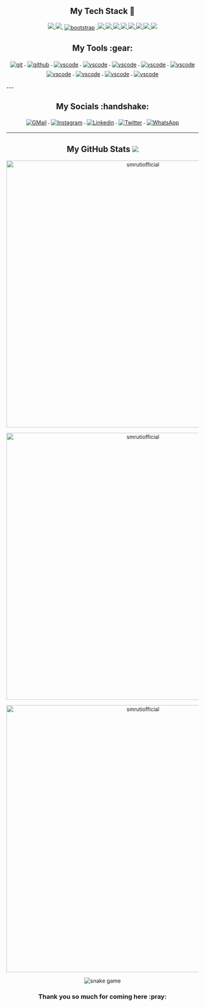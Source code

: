 <!-- =================================================================================== -->
<h2 align="center">My Tech Stack 🧰</h2>
<p align="center">
<a href="#">
<!--     --------------------------------------------------------- -->
<img src="https://raw.githubusercontent.com/klaasnicolaas/ColoredBadges/master/svg/dev/languages/html.svg">
</a>
<a href="#">
<img src="https://raw.githubusercontent.com/klaasnicolaas/ColoredBadges/master/svg/dev/languages/css3.svg">
</a>
<a href="https://getbootstrap.com/">
    <img src="https://raw.githubusercontent.com/klaasnicolaas/ColoredBadges/master/svg/dev/frameworks/bootstrap.svg" alt="bootstrap" style="vertical-align:top; margin:4px">
</a>
<a href="https://git-scm.com/">
<img src="https://raw.githubusercontent.com/klaasnicolaas/ColoredBadges/master/svg/dev/languages/js.svg">
</a>
<a href="#">
<img src="https://raw.githubusercontent.com/klaasnicolaas/ColoredBadges/master/svg/dev/languages/java.svg">
</a>
    
<a href="#">
<img src="https://raw.githubusercontent.com/klaasnicolaas/ColoredBadges/master/svg/dev/languages/swift.svg">
</a>
<a href="#">
<img src="https://raw.githubusercontent.com/klaasnicolaas/ColoredBadges/master/svg/dev/languages/python.svg">
</a>
 <a href="#">
<img src="https://raw.githubusercontent.com/klaasnicolaas/ColoredBadges/master/svg/dev/languages/sass.svg">
</a>
    
    
    
 </a>
 <a href="#">
<img src="https://raw.githubusercontent.com/klaasnicolaas/ColoredBadges/master/svg/dev/frameworks/flutter.svg">
</a>
</a>
 <a href="#">
<img src="https://raw.githubusercontent.com/klaasnicolaas/ColoredBadges/master/svg/dev/frameworks/nodejs.svg">
</a>
</a>
 <a href="#">
<img src="https://raw.githubusercontent.com/klaasnicolaas/ColoredBadges/master/svg/dev/frameworks/react.svg">
</a>
<!--     ------------------------------------------------------------------- -->
</p>
<!-- ============================================================================= -->


<h2 align="center">My Tools :gear: </h2>
<p align="center">
<a href="https://git-scm.com">
<!--     -------------------------------------------------------------------- -->
<img src="https://raw.githubusercontent.com/klaasnicolaas/ColoredBadges/prod/svg/dev/tools/git.svg" alt="git" style="vertical-align:top; margin:4px">
</a>
<a href="https://github.com/arpanaditya">
<img src="https://raw.githubusercontent.com/klaasnicolaas/ColoredBadges/prod/svg/dev/services/github.svg" alt="github" style="vertical-align:top; margin:4px">
</a>
<a href="https://code.visualstudio.com/">
<img src="https://raw.githubusercontent.com/klaasnicolaas/ColoredBadges/master/svg/dev/tools/visualstudio_code.svg" alt="vscode" style="vertical-align:top; margin:4px">
</a>
<a href="https://code.visualstudio.com/">
<img src="https://raw.githubusercontent.com/klaasnicolaas/ColoredBadges/master/svg/dev/tools/visualstudio.svg" alt="vscode" style="vertical-align:top; margin:4px">
</a>

<a href="https://code.visualstudio.com/">
<img src="https://raw.githubusercontent.com/klaasnicolaas/ColoredBadges/master/svg/dev/tools/jetbrains_intellij.svg" alt="vscode" style="vertical-align:top; margin:4px">
</a>
    
<a href="https://code.visualstudio.com/">
<img src="https://raw.githubusercontent.com/klaasnicolaas/ColoredBadges/master/svg/dev/tools/jetbrains_pycharm.svg" alt="vscode" style="vertical-align:top; margin:4px">
</a>
    
<a href="https://code.visualstudio.com/">
<img src="https://raw.githubusercontent.com/klaasnicolaas/ColoredBadges/master/svg/dev/tools/android_studio_colour.svg" alt="vscode" style="vertical-align:top; margin:4px">
</a>
<!--     -------------==== -->
<a href="https://code.visualstudio.com/">
<img src="https://raw.githubusercontent.com/klaasnicolaas/ColoredBadges/master/svg/dev/tools/bash.svg" alt="vscode" style="vertical-align:top; margin:4px">
</a>
    
 <a href="https://code.visualstudio.com/">
<img src="https://raw.githubusercontent.com/klaasnicolaas/ColoredBadges/master/svg/dev/tools/docker.svg" alt="vscode" style="vertical-align:top; margin:4px">
</a>
    
<a href="https://code.visualstudio.com/">
<img src="https://raw.githubusercontent.com/klaasnicolaas/ColoredBadges/master/svg/dev/tools/powershell.svg" alt="vscode" style="vertical-align:top; margin:4px">
</a>
    
<a href="https://code.visualstudio.com/">
<img src="https://raw.githubusercontent.com/klaasnicolaas/ColoredBadges/master/svg/dev/tools/xcode.svg" alt="vscode" style="vertical-align:top; margin:4px">
</a>
<!--     ----------------------------------------------------------------------------------- -->
</p>
<!-- ======================================================================================================== -->
---

<h2 align="center">My Socials :handshake: </h2>
<p align="center">
<a href="mailto:smrutiprakashrout3@gmail.com">
<img src="https://raw.githubusercontent.com/klaasnicolaas/ColoredBadges/prod/svg/social/gmail.svg" alt="GMail" style="vertical-align:top; margin:4px">
</a>
<a href="https://instagram.com/">
<img src="https://raw.githubusercontent.com/klaasnicolaas/ColoredBadges/prod/svg/social/instagram.svg" alt="Instagram" style="vertical-align:top; margin:4px">
</a>
<a href="https://linkedin.com/in/">
<img src="https://raw.githubusercontent.com/klaasnicolaas/ColoredBadges/master/svg/social/linkedin.svg" alt="Linkedin" style="vertical-align:top; margin:4px">
</a>
<a href="https://twitter.com/">
<img src="https://raw.githubusercontent.com/klaasnicolaas/ColoredBadges/master/svg/social/twitter.svg" alt="Twitter" style="vertical-align:top; margin:4px">
</a>
<a href="https://wa.me/9861955265">
<img src="https://raw.githubusercontent.com/klaasnicolaas/ColoredBadges/master/svg/social/whatsapp.svg" alt="WhatsApp" style="vertical-align:top; margin:4px">
</a>
</p>


---

<h2 align="center">My GitHub Stats <img src="https://github.githubassets.com/images/spinners/octocat-spinner-64.gif"/></h2>

<p align="center"><img src="https://github-readme-stats.vercel.app/api?username=smrutiofficial&theme=dracula&show_icons=true" alt="smrutiofficial" width="700"/>

<p align="center"><img src="http://github-readme-streak-stats.herokuapp.com?user=smrutiofficial&theme=dracula&hide_border=false" alt ="smrutiofficial" width="700"/>
    

<p align="center"><img src="https://activity-graph.herokuapp.com/graph?username=smrutiofficial" alt ="smrutiofficial" width="700"/></p>

<p align="center"><img src="https://github.com/smrutiofficial/smrutiofficial/assests/github-contribution-grid-snake.svg" alt ="snake game"></img></p>

<h3 align="center">Thank you so much for coming here :pray:</h3>
